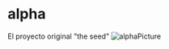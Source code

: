 # alpha
El proyecto original "the seed"
![alphaPicture](https://user-images.githubusercontent.com/89054162/141662528-31d53db8-f9ab-40a8-85e2-84b2091ef112.png)
